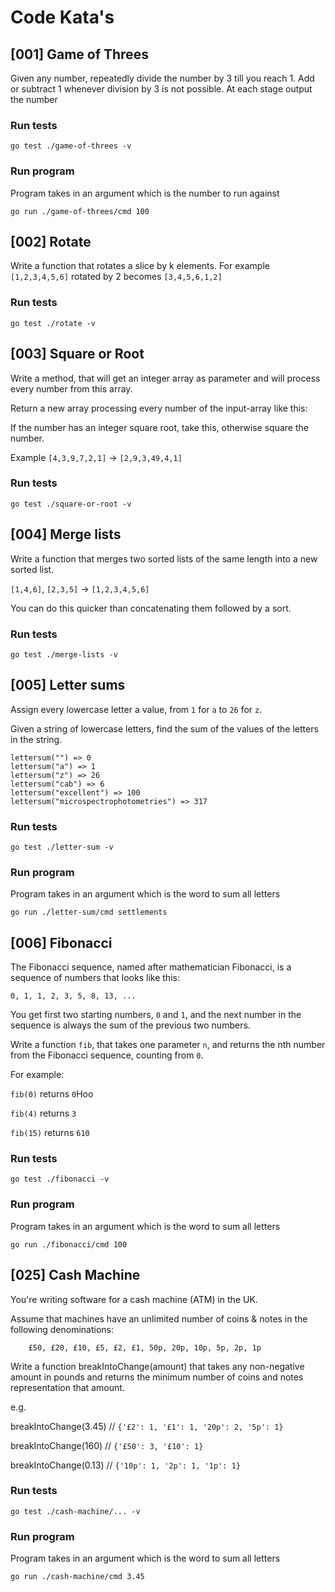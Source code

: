 # Code Kata's

## [001] Game of Threes
Given any number, repeatedly divide the number by 3 till you reach 1. Add or subtract 1 whenever division by 3 is not possible. At each stage output the number
### Run tests
```
go test ./game-of-threes -v
```
### Run program
Program takes in an argument which is the number to run against
```
go run ./game-of-threes/cmd 100
```

## [002] Rotate
Write a function that rotates a slice by k elements. For example ```[1,2,3,4,5,6]``` rotated by 2 becomes ```[3,4,5,6,1,2]```
### Run tests
```
go test ./rotate -v
```

## [003] Square or Root
Write a method, that will get an integer array as parameter and will process every number from this array.

Return a new array processing every number of the input-array like this:

If the number has an integer square root, take this, otherwise square the number.

Example
```[4,3,9,7,2,1]``` -> ```[2,9,3,49,4,1]```

### Run tests
```
go test ./square-or-root -v
```

## [004] Merge lists
Write a function that merges two sorted lists of the same length into a new sorted list.

```[1,4,6]```, ```[2,3,5]``` → ```[1,2,3,4,5,6]```

You can do this quicker than concatenating them followed by a sort.
### Run tests
```
go test ./merge-lists -v
```

## [005] Letter sums
Assign every lowercase letter a value, from ```1``` for ```a``` to ```26``` for ```z```.

Given a string of lowercase letters, find the sum of the values of the letters in the string.

```
lettersum("") => 0
lettersum("a") => 1
lettersum("z") => 26
lettersum("cab") => 6
lettersum("excellent") => 100
lettersum("microspectrophotometries") => 317
```

### Run tests
```
go test ./letter-sum -v
```
### Run program
Program takes in an argument which is the word to sum all letters
```
go run ./letter-sum/cmd settlements
```
## [006] Fibonacci
The Fibonacci sequence, named after mathematician Fibonacci, is a sequence of numbers that looks like this:

```0, 1, 1, 2, 3, 5, 8, 13, ...```

You get first two starting numbers, ```0``` and ```1```, and the next number in the sequence is always the sum of the previous two numbers.

Write a function ```fib```, that takes one parameter ```n```, and returns the nth number from the Fibonacci sequence, counting from ```0```.

For example:

```fib(0)``` returns ```0```Hoo

```fib(4)``` returns ```3```

```fib(15)``` returns ```610```

### Run tests
```
go test ./fibonacci -v
```

### Run program
Program takes in an argument which is the word to sum all letters
```
go run ./fibonacci/cmd 100
```

## [025] Cash Machine
You're writing software for a cash machine (ATM) in the UK.

Assume that machines have an unlimited number of coins & notes in the following denominations:

```
    £50, £20, £10, £5, £2, £1, 50p, 20p, 10p, 5p, 2p, 1p
```

Write a function breakIntoChange(amount) that takes any non-negative amount in pounds and returns the minimum number of coins and notes representation that amount.

e.g.

breakIntoChange(3.45) // ```{'£2': 1, '£1': 1, '20p': 2, '5p': 1}```

breakIntoChange(160) // ```{'£50': 3, '£10': 1}```

breakIntoChange(0.13) // ```{'10p': 1, '2p': 1, '1p': 1}```

### Run tests
```
go test ./cash-machine/... -v
```

### Run program
Program takes in an argument which is the word to sum all letters
```
go run ./cash-machine/cmd 3.45
```